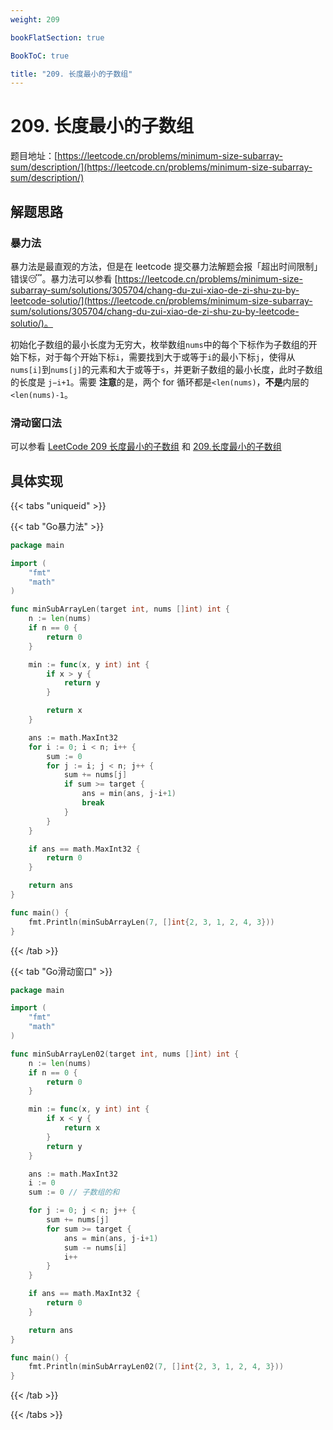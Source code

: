 ```yaml
---
weight: 209

bookFlatSection: true

BookToC: true

title: "209. 长度最小的子数组"
---
```


# 209. 长度最小的子数组

题目地址：[https://leetcode.cn/problems/minimum-size-subarray-sum/description/](https://leetcode.cn/problems/minimum-size-subarray-sum/description/)

## 解题思路

### 暴力法

暴力法是最直观的方法，但是在 leetcode 提交暴力法解题会报「超出时间限制」错误:sleeping:。暴力法可以参看 [https://leetcode.cn/problems/minimum-size-subarray-sum/solutions/305704/chang-du-zui-xiao-de-zi-shu-zu-by-leetcode-solutio/](https://leetcode.cn/problems/minimum-size-subarray-sum/solutions/305704/chang-du-zui-xiao-de-zi-shu-zu-by-leetcode-solutio/)。

初始化子数组的最小长度为无穷大，枚举数组`nums`中的每个下标作为子数组的开始下标，对于每个开始下标`i`，需要找到大于或等于`i`的最小下标`j`，使得从`nums[i]`到`nums[j]`的元素和大于或等于`s`，并更新子数组的最小长度，此时子数组的长度是 `j−i+1`。需要
**注意**的是，两个 for 循环都是`<len(nums)`，**不是**内层的`<len(nums)-1`。

### 滑动窗口法

可以参看 [LeetCode 209 长度最小的子数组](https://www.bilibili.com/video/BV1tZ4y1q7XE/) 和 [209.长度最小的子数组](https://programmercarl.com/0209.%E9%95%BF%E5%BA%A6%E6%9C%80%E5%B0%8F%E7%9A%84%E5%AD%90%E6%95%B0%E7%BB%84.html#%E6%BB%91%E5%8A%A8%E7%AA%97%E5%8F%A3)

## 具体实现

{{< tabs "uniqueid" >}}

{{< tab "Go暴力法" >}}

```go
package main

import (
	"fmt"
	"math"
)

func minSubArrayLen(target int, nums []int) int {
	n := len(nums)
	if n == 0 {
		return 0
	}

	min := func(x, y int) int {
		if x > y {
			return y
		}

		return x
	}

	ans := math.MaxInt32
	for i := 0; i < n; i++ {
		sum := 0
		for j := i; j < n; j++ {
			sum += nums[j]
			if sum >= target {
				ans = min(ans, j-i+1)
				break
			}
		}
	}

	if ans == math.MaxInt32 {
		return 0
	}

	return ans
}

func main() {
	fmt.Println(minSubArrayLen(7, []int{2, 3, 1, 2, 4, 3}))
}

```

{{< /tab  >}}

{{< tab "Go滑动窗口" >}}

```go
package main

import (
	"fmt"
	"math"
)

func minSubArrayLen02(target int, nums []int) int {
	n := len(nums)
	if n == 0 {
		return 0
	}

	min := func(x, y int) int {
		if x < y {
			return x
		}
		return y
	}

	ans := math.MaxInt32
	i := 0
	sum := 0 // 子数组的和

	for j := 0; j < n; j++ {
		sum += nums[j]
		for sum >= target {
			ans = min(ans, j-i+1)
			sum -= nums[i]
			i++
		}
	}

	if ans == math.MaxInt32 {
		return 0
	}

	return ans
}

func main() {
	fmt.Println(minSubArrayLen02(7, []int{2, 3, 1, 2, 4, 3}))
}

```

{{< /tab  >}}

{{< /tabs  >}}

